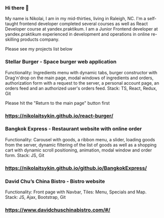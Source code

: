 ### Hi there 👋

My name is Nikolai, I am in my mid-thirties, living in Raleigh, NC. I'm a self-taught frontend developer completed several courses as well as React Developer course at yandex.praktikum. I am a Junior Frontend developer at yandex.praktikum experienced in development and operations in online re-skilling products company.


Please see my projects list below

### Stellar Burger - Space burger web application
Functionality: Ingredients menu with dynamic tabs, burger constructor with Drag'n'drop on the main page, modal windows of ingredients and orders, authorization form with a request to the server, a personal account page, an orders feed and an authorized user's orders feed. 
Stack: TS, React, Redux, Git

Please hit the "Return to the main page" button first
### https://nikolaitsykin.github.io/react-burger/

### Bangkok Express - Restaurant website with online order
Functionality: Carousel with goods, a ribbon  menu, a slider, loading goods from the server, dynamic filtering of the list of goods as well as a shopping cart with dynamic scroll positioning, animation, modal window and order form. 
Stack: JS, Git 
### https://nikolaitsykin.github.io/github.io/BangkokExpress/

### David Chu’s China Bistro - Bistro website
Functionality: Front page with Navbar, Tiles: Menu, Specials and Map. 
Stack: JS, Ajax, Bootstrap, Git
### https://www.davidchuschinabistro.com/#/


